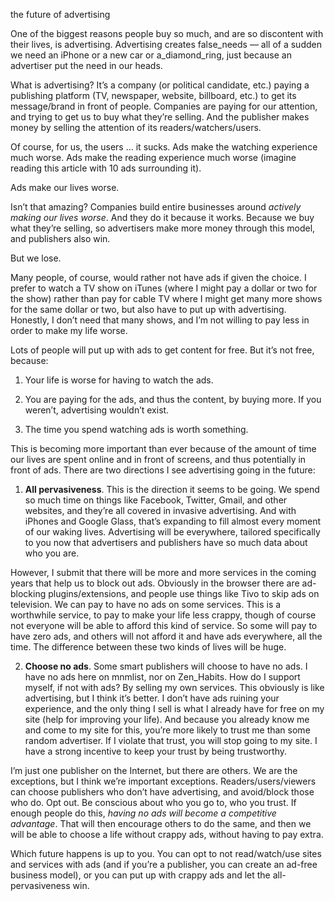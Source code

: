the future of advertising

One of the biggest reasons people buy so much, and are so discontent with their
lives, is advertising. Advertising creates false_needs — all of a sudden we
need an iPhone or a new car or a_diamond_ring, just because an advertiser put
the need in our heads.

What is advertising? It’s a company (or political candidate, etc.) paying a
publishing platform (TV, newspaper, website, billboard, etc.) to get its
message/brand in front of people. Companies are paying for our attention, and
trying to get us to buy what they’re selling. And the publisher makes money by
selling the attention of its readers/watchers/users.

Of course, for us, the users … it sucks. Ads make the watching experience much
worse. Ads make the reading experience much worse (imagine reading this article
with 10 ads surrounding it).

Ads make our lives worse.

Isn’t that amazing? Companies build entire businesses around *actively making
our lives worse*. And they do it because it works. Because we buy what they’re
selling, so advertisers make more money through this model, and publishers also
win.

But we lose.

Many people, of course, would rather not have ads if given the choice. I prefer
to watch a TV show on iTunes (where I might pay a dollar or two for the show)
rather than pay for cable TV where I might get many more shows for the same
dollar or two, but also have to put up with advertising. Honestly, I don’t need
that many shows, and I’m not willing to pay less in order to make my life
worse.

Lots of people will put up with ads to get content for free. But it’s not free,
because:

1. Your life is worse for having to watch the ads.

2. You are paying for the ads, and thus the content, by buying more. If you
weren’t, advertising wouldn’t exist.

3. The time you spend watching ads is worth something.

This is becoming more important than ever because of the amount of time our
lives are spent online and in front of screens, and thus potentially in front
of ads. There are two directions I see advertising going in the future:

1. **All pervasiveness**. This is the direction it seems to be going. We spend so
much time on things like Facebook, Twitter, Gmail, and other websites, and
they’re all covered in invasive advertising. And with iPhones and Google Glass,
that’s expanding to fill almost every moment of our waking lives. Advertising
will be everywhere, tailored specifically to you now that advertisers and
publishers have so much data about who you are.

However, I submit that there will be more and more services in the coming years
that help us to block out ads. Obviously in the browser there are ad-blocking
plugins/extensions, and people use things like Tivo to skip ads on television.
We can pay to have no ads on some services. This is a worthwhile service, to
pay to make your life less crappy, though of course not everyone will be able
to afford this kind of service. So some will pay to have zero ads, and others
will not afford it and have ads everywhere, all the time. The difference
between these two kinds of lives will be huge.

2. **Choose no ads**. Some smart publishers will choose to have no ads. I have no
ads here on mnmlist, nor on Zen_Habits. How do I support myself, if not with
ads? By selling my own services. This obviously is like advertising, but I
think it’s better. I don’t have ads ruining your experience, and the only thing
I sell is what I already have for free on my site (help for improving your
life). And because you already know me and come to my site for this, you’re
more likely to trust me than some random advertiser. If I violate that trust,
you will stop going to my site. I have a strong incentive to keep your trust by
being trustworthy.

I’m just one publisher on the Internet, but there are others. We are the
exceptions, but I think we’re important exceptions. Readers/users/viewers can
choose publishers who don’t have advertising, and avoid/block those who do. Opt
out. Be conscious about who you go to, who you trust. If enough people do this,
*having no ads will become a competitive advantage*. That will then encourage
others to do the same, and then we will be able to choose a life without crappy
ads, without having to pay extra.

Which future happens is up to you. You can opt to not read/watch/use sites and
services with ads (and if you’re a publisher, you can create an ad-free
business model), or you can put up with crappy ads and let the all-pervasiveness win.
